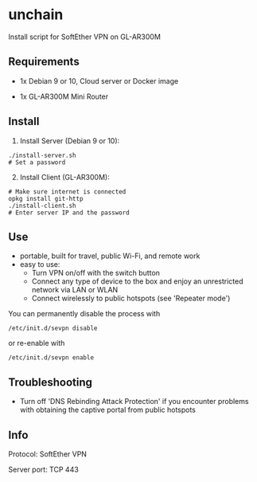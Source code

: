 # unchain

Install script for SoftEther VPN on GL-AR300M

## Requirements

- 1x Debian 9 or 10, Cloud server or Docker image

- 1x GL-AR300M Mini Router

## Install

1. Install Server (Debian 9 or 10):

```
./install-server.sh
# Set a password
```

2. Install Client (GL-AR300M):

```
# Make sure internet is connected
opkg install git-http
./install-client.sh
# Enter server IP and the password
```

## Use

* portable, built for travel, public Wi-Fi, and remote work
* easy to use:
  * Turn VPN on/off with the switch button
  * Connect any type of device to the box and enjoy an unrestricted network via LAN or WLAN
  * Connect wirelessly to public hotspots (see 'Repeater mode')

You can permanently disable the process with

```
/etc/init.d/sevpn disable
```

or re-enable with

```
/etc/init.d/sevpn enable
```

## Troubleshooting

- Turn off 'DNS Rebinding Attack Protection' if you encounter problems with obtaining the captive portal from public hotspots

## Info

Protocol: SoftEther VPN

Server port: TCP 443
